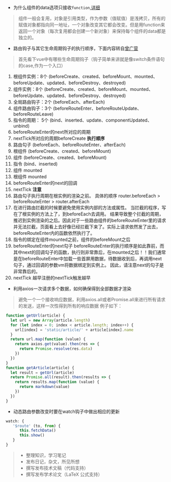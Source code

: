 * 为什么组件的data选项只接收`function`,[详细](https://cn.vuejs.org/v2/api/#data)
> 组件一般会复用，对象是引用类型，作为参数（值赋值）是浅拷贝，所有的赋值对象都指向同一地址，一个对象改变其它都会改变。但是用function来返回一个对象（每次复用都会创建一个新对象）来保持每个组件的data都是独立的。
* 路由钩子与其它生命周期钩子的执行顺序，下面内容转自[曾广营](https://segmentfault.com/a/1190000008879966)
> 首先看下vue中有哪些生命周期钩子（钩子简单来讲就是像switch条件语句的case,作为一个入口）
1. 根组件实例：8个 (beforeCreate、created、beforeMount、mounted、beforeUpdate、updated、beforeDestroy、destroyed)
2. 组件实例：8个 (beforeCreate、created、beforeMount、mounted、beforeUpdate、updated、beforeDestroy、destroyed)
3. 全局路由钩子：2个 (beforeEach、afterEach)
4. 组件路由钩子：3个 (beforeRouteEnter、beforeRouteUpdate、beforeRouteLeave)
5. 指令的周期： 5个 (bind、inserted、update、componentUpdated、unbind)
6. beforeRouteEnter的next所对应的周期
7. nextTick所对应的周期beforeCreate
**执行顺序**
1. 路由勾子 (beforeEach、beforeRouteEnter、afterEach)
2. 根组件 (beforeCreate、created、beforeMount)
3. 组件 (beforeCreate、created、beforeMount)
4. 指令 (bind、inserted)
5. 组件 mounted
6. 根组件 mounted
7. beforeRouteEnter的next的回调
8. nextTick
**注意**
1. 路由勾子执行周期在根实例的渲染之前。
具体的顺序 router.beforeEach > beforeRouteEnter > router.afterEach
2. 在进行路由拦截的时候要避免使用实例内部的方法或属性。
当拦截的程序，写在了根实例的方法上了，到beforeEach去调用。
结果导致整个拦截的周期，推迟到实例渲染的之后。因此对于一些路由组件的beforeRouteEnter里的请求并无法拦截，页面看上去好像已经拦截下来了。实际上请求依然发了出去，beforeRouteEnter内的函数依然执行了。
3. 指令的绑定在组件mounted之前，组件的beforeMount之后
4. beforeRouteEnter的next勾子
beforeRouteEnter的执行顺序是如此靠前，而其中next的回调勾子的函数，执行则非常靠后，在mounted之后！！我们通常是在beforeRouteEnter中加载一些首屏用数据，待数据收到后，再调用next勾子，通过回调的参数vm将数据绑定到实例上。
因此，请注意next的勾子是非常靠后的。
5. nextTick
越早注册的nextTick触发越早

* 利用axios一次请求多个数据，如何确保得到全部数据才渲染
>避免一个一个接收响应数据，利用axios.all或者Promise.all来进行所有请求的发送，这样一次性得到所有的响应数据
例子如下：
```javascript
function getUrl(article) {
  let url = new Array(article.length)
  for (let index = 0; index < article.length; index++) {
    url[index] = 'static/article/' + article[index].name
  }
  return url.map(function (value) {
    return axios.get(value).then(res => {
      return Promise.resolve(res.data)
    })
  })
}
function getArticle(article) {
  let result = getUrl(article)
  return Promise.all(result).then(results => {
    return results.map(function (value) {
      return markdown(value)
    })
  })
}
```
* 动态路由参数改变时要在watch钩子中做出相应的更新
```javascript
watch: {
   '$route' (to, from) {
      this.fetchData()
      this.show()
   }
}
```

> * 整理知识，学习笔记
> * 发布日记，杂文，所见所想
> * 撰写发布技术文稿（代码支持）
> * 撰写发布学术论文（LaTeX 公式支持）